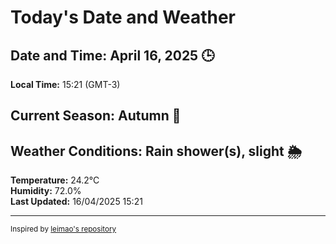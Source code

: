  # Today's Date and Weather
    
## Date and Time: April 16, 2025 🕒
**Local Time:** 15:21 (GMT-3)

## Current Season: Autumn 🍂

## Weather Conditions: Rain shower(s), slight 🌦️
**Temperature:** 24.2°C  
**Humidity:** 72.0%  
**Last Updated:** 16/04/2025 15:21

---

<sub>Inspired by [leimao's repository](https://github.com/leimao/What-Is-The-Date-Today)</sub>
